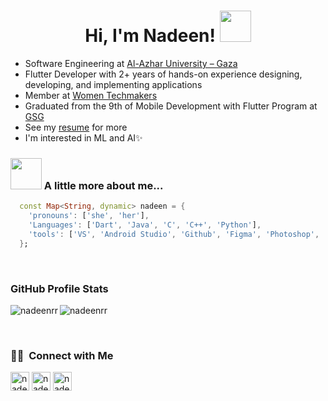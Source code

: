 <h1 align= 'center'> Hi, I'm Nadeen! <img src="https://media.giphy.com/media/mGcNjsfWAjY5AEZNw6/giphy.gif" width="50"></h1>
<!-- <h3 align="left">Software Engineer | Flutter Developer </h3> -->

 - Software Engineering at [Al-Azhar University – Gaza](https://www.alazhar.edu.ps/arabic/index.asp)
 - Flutter Developer with 2+ years of hands-on experience designing, developing, and implementing applications
 - Member at [Women Techmakers](https://www.facebook.com/wtmgaza)
 - Graduated from the 9th of Mobile Development with Flutter Program at [GSG](https://gazaskygeeks.com/)
 - See my [resume](https://docs.google.com/document/d/1UpwayD1uSRbZ3Y2y_ybROvKh2ERCS_fq09Lxihz7Gik/edit?usp=sharing) for more
 - I'm interested in ML and AI✨<br>
### <img src="https://media.giphy.com/media/VgCDAzcKvsR6OM0uWg/giphy.gif" width="50"> A little more about me...  

```dart
  const Map<String, dynamic> nadeen = {
    'pronouns': ['she', 'her'],
    'Languages': ['Dart', 'Java', 'C', 'C++', 'Python'],
    'tools': ['VS', 'Android Studio', 'Github', 'Figma', 'Photoshop', 'Trello', 'Notion'],
  };
```
<br>

### GitHub Profile Stats
<p><img align="left" src="https://github-readme-stats.vercel.app/api/top-langs?username=nadeenrr&show_icons=true&locale=en&layout=compact" alt="nadeenrr" /></p>
<p><img align="center" src="https://github-readme-streak-stats.herokuapp.com/?user=nadeenrr&" alt="nadeenrr" /></p>
<br>

### 🤝🏻 &nbsp;Connect with Me

<p align="left">
  <a href="mailto:nadeenradwan0@gmail.com" target="blank"><img align="center" src="https://img.shields.io/badge/gmail-EA4335.svg?style=for-the-badge&logo=gmail&logoColor=white"
         alt="nadeen" height="30"/></a>
  <a href="https://www.linkedin.com/in/nadeenradwan/" target="blank"><img align="center"
         src="https://img.shields.io/badge/linkedin-%231DA1F2.svg?style=for-the-badge&logo=linkedin&logoColor=white"
         alt="nadeen" height="30"/></a>
 <a href="https://twitter.com/nadeenRadwan3" target="blank"><img align="center"
         src="https://img.shields.io/badge/twitter-1DA1F2.svg?style=for-the-badge&logo=twitter&logoColor=white"
         alt="nadeen" height="30"/></a>
</p>


